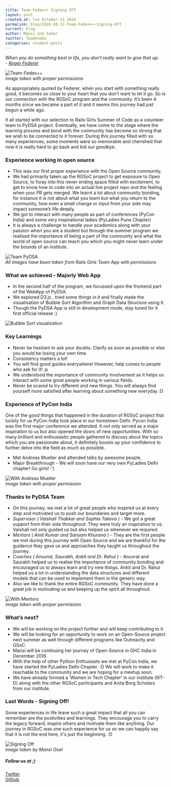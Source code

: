 ```yaml
---
title: Team Fedex++ Signing Off
layout: post
created_at: Tue October 11 2016
permalink: blog/2016-10-11-Team-Fedex++-Signing-Off
current: blog
author: Mansi and Sahar
twitter: TeamFedex
categories: student-posts
---
```



*When you do something best in life, you don't really want to give that up.*  
            - [_Roger Federer_](https://twitter.com/rogerfederer "Roger Federer")

![Team-Fedex++](/img/blog/2016/TeamFedex++intro.jpg)    
*image taken with proper permissions*  

As appropriately quoted by Federer, when you start with something really good, it becomes so close to your heart that you don’t want to let it go. So is our connection with the RGSoC program and the community. It’s been 4 months since we became a part of it and it seems this journey had just begun a while ago.

It all started with our selection to Rails Girls Summer of Code as a volunteer team to PyDSA project. Eventually, we have come to the stage where the learning process and bond with the community has become so strong that we wish to be connected to it forever. During this journey filled with so many experiences, some moments were so memorable and cherished that now it is really hard to go back and bid our goodbye.


### **Experience working in open source** 
- This was our first proper experience with the Open Source community.
- We had primarily taken up the RGSoC project to get exposure to Open Source, to foray into this never ending space filled with excitement, to get to know how to code into an actual live project repo and the feeling when your PR gets merged. We learnt a lot about community bonding, for instance it is not about what you learn but what you return to the community, how even a small change or input from your side may impact someone’s life deeply.
- We got to interact with many people as part of conferences (PyCon India) and some very inspirational ladies (PyLadies Pune Chapter)
- It is always a challenge to handle your academics along with your passion when you are a student but through the summer program we realised the importance of being a part of the community and what the world of open source can teach you which you might never learn under the bounds of an institute.


![Team PyDSA](/img/blog/2016/TeamFedex++pydsa.png)    
*All images have been taken from Rails Girls Team App with permissions*   

### **What we achieved** - Majorly Web App 
- In the second half of the program, we focussed upon the frontend part of the WebApp of PyDSA.
- We explored D3.js , tried some things in it and finally made the visualisation of Bubble Sort Algorithm and Graph Data Structure using it. 
- Though the PyDSA App is still in development mode, stay tuned for it first official release :)

![Bubble Sort visualization](/img/blog/2016/TeamFedex++sort.gif) 


### **Key Learnings**
- Never be hesitant to ask your doubts. Clarify as soon as possible or else you would be losing your own time.
- Consistency matters a lot!
- You will find good guides everywhere! However, help comes to people who ask for it! :p
- We understood the importance of community involvement as it helps us interact with some great people working in various fields.
- Never be scared to try different and new things. You will always find yourself more satisfied after learning about something new everyday :D

    
### **Experience of PyCon India**    
One of the good things that happened in the duration of RGSoC project that luckily for us PyCon India took place in our hometown Delhi. Pycon India was the first major conference we attended. It not only served as a major inspiration to us but also opened the doors of new opportunities. With so many brilliant and enthusiastic people gathered to discuss about the topics which you are passionate about, it definitely boosts up your confidence to further delve into the field as much as possible.  

- Met Andreas Mueller and attended talks by awesome people.
- Major Breakthrough - We will soon have our very own PyLadies Delhi chapter!
Go girls! :’)

     
![With Andreas Mueller](/img/blog/2016/TeamFedex++pycon.jpg)    
*image taken with proper permission* 

### **Thanks to PyDSA Team**
- On this journey, we met a lot of great people who inspired us at every step and motivated us to push our boundaries and target more.
- *Supervisor ( Vaishali Thakkar and Sophia Takeva )* - We got a great support from their side throughout. They were truly an inspiration to us. Vaishali not only guided us but also helped us whenever we required.
- *Mentors ( Amit Kumar and Sanyam Khurana )* - They are the first people we met during this journey with Open Source and we are thankful for the guidance they gave us and approaches they taught us throughout the journey.
- *Coaches ( Anuvrat, Saurabh, Ankit and Dr. Rahul )* - Anuvrat and Saurabh helped us to realise the importance of community bonding and encouraged us to always learn and try new things. Ankit and Dr. Rahul helped us a lot in understanding the data structures and different models that can be used to implement them in the generic way.
- Also we like to thank the entire RGSoC community. They have done a great job in motivating us and keeping up the spirit all throughout.

![With Mentors](/img/blog/2016/TeamFedex++mentor.jpg)    
*image taken with proper permission* 

### **What’s next?**
- We will be working on the project further and will keep contributing to it.
- We will be looking for an opportunity to work on an Open-Source project next summer as well through different programs like Outreachy and GSoC.
- Mansi will be continuing her journey of Open-Source in GHC India in December 2016.
- With the help of other Python Enthusiasts we met at PyCon India, we have started the PyLadies Delhi Chapter. :D We will work to make it reachable to the community and we are hoping for a meetup soon.
- We have already formed a ‘Women in Tech Chapter’ in our institute (IIIT-D) along with the other RGSoC participants and Anita Borg Scholars from our institute.

### **Last Words - Signing Off!**
Some experiences in life leave such a great impact that all you can remember are the postivities and learnings. They encourage you to carry the legacy forward, inspire others and motivate them like anything. 
Our journey in RGSoC was one such experience for us so we can happily say that it is not the end here, it's just the beginning. :D


![Signing Off](/img/blog/2016/TeamFedex++signoff.jpg)    
*image taken by Mansi Goel* 

##### **Follow us at ;)**
[Twitter](https://twitter.com/TeamFedex)  
[Github](https://github.com/Fedex-Rgsoc16)
 
